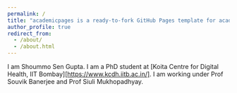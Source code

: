 ```yaml
---
permalink: /
title: "academicpages is a ready-to-fork GitHub Pages template for academic personal websites"
author_profile: true
redirect_from: 
  - /about/
  - /about.html
---
```


I am Shoummo Sen Gupta. I am a PhD student at [Koita Centre for Digital Health, IIT Bombay][https://www.kcdh.iitb.ac.in/]. I am working under Prof Souvik Banerjee and Prof Siuli Mukhopadhyay.

